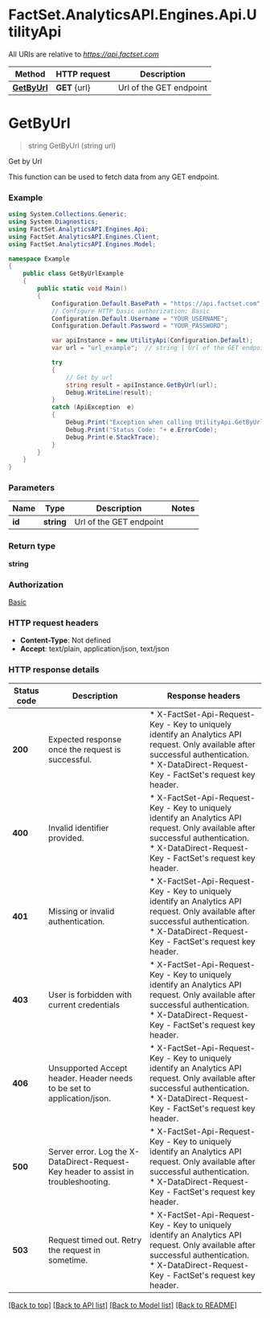 # FactSet.AnalyticsAPI.Engines.Api.UtilityApi

All URIs are relative to *https://api.factset.com*

Method | HTTP request | Description
------------- | ------------- | -------------
[**GetByUrl**](UtilityApi.md#getbyurl) | **GET** {url} | Url of the GET endpoint 

<a name="getbyurl"></a>
# **GetByUrl**
> string GetByUrl (string url)

Get by Url

This function can be used to fetch data from any GET endpoint.

### Example
```csharp
using System.Collections.Generic;
using System.Diagnostics;
using FactSet.AnalyticsAPI.Engines.Api;
using FactSet.AnalyticsAPI.Engines.Client;
using FactSet.AnalyticsAPI.Engines.Model;

namespace Example
{
    public class GetByUrlExample
    {
        public static void Main()
        {
            Configuration.Default.BasePath = "https://api.factset.com";
            // Configure HTTP basic authorization: Basic
            Configuration.Default.Username = "YOUR_USERNAME";
            Configuration.Default.Password = "YOUR_PASSWORD";

            var apiInstance = new UtilityApi(Configuration.Default);
            var url = "url_example";  // string | Url of the GET endpoint

            try
            {
                // Get by url
                string result = apiInstance.GetByUrl(url);
                Debug.WriteLine(result);
            }
            catch (ApiException  e)
            {
                Debug.Print("Exception when calling UtilityApi.GetByUrl: " + e.Message );
                Debug.Print("Status Code: "+ e.ErrorCode);
                Debug.Print(e.StackTrace);
            }
        }
    }
}
```

### Parameters
Name | Type | Description  | Notes
------------- | ------------- | ------------- | -------------
 **id** | **string**| Url of the GET endpoint | 

### Return type

**string**

### Authorization

[Basic](../README.md#Basic)

### HTTP request headers

 - **Content-Type**: Not defined
 - **Accept**: text/plain, application/json, text/json

### HTTP response details
| Status code | Description | Response headers |
|-------------|-------------|------------------|
**200** | Expected response once the request is successful. |  * X-FactSet-Api-Request-Key - Key to uniquely identify an Analytics API request. Only available after successful authentication. <br>  * X-DataDirect-Request-Key - FactSet's request key header. <br>  |
**400** | Invalid identifier provided. |  * X-FactSet-Api-Request-Key - Key to uniquely identify an Analytics API request. Only available after successful authentication. <br>  * X-DataDirect-Request-Key - FactSet's request key header. <br>  |
**401** | Missing or invalid authentication. |  * X-FactSet-Api-Request-Key - Key to uniquely identify an Analytics API request. Only available after successful authentication. <br>  * X-DataDirect-Request-Key - FactSet's request key header. <br>  |
**403** | User is forbidden with current credentials |  * X-FactSet-Api-Request-Key - Key to uniquely identify an Analytics API request. Only available after successful authentication. <br>  * X-DataDirect-Request-Key - FactSet's request key header. <br>  |
**406** | Unsupported Accept header. Header needs to be set to application/json. |  * X-FactSet-Api-Request-Key - Key to uniquely identify an Analytics API request. Only available after successful authentication. <br>  * X-DataDirect-Request-Key - FactSet's request key header. <br>  |
**500** | Server error. Log the X-DataDirect-Request-Key header to assist in troubleshooting. |  * X-FactSet-Api-Request-Key - Key to uniquely identify an Analytics API request. Only available after successful authentication. <br>  * X-DataDirect-Request-Key - FactSet's request key header. <br>  |
**503** | Request timed out. Retry the request in sometime. |  * X-FactSet-Api-Request-Key - Key to uniquely identify an Analytics API request. Only available after successful authentication. <br>  * X-DataDirect-Request-Key - FactSet's request key header. <br>  |

[[Back to top]](#) [[Back to API list]](../README.md#documentation-for-api-endpoints) [[Back to Model list]](../README.md#documentation-for-models) [[Back to README]](../README.md)
